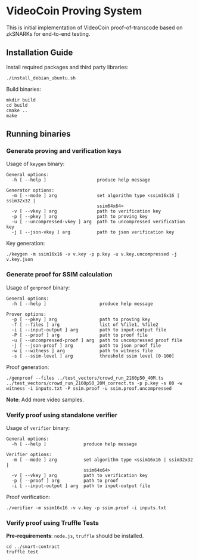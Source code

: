 # VideoCoin Proving System

This is initial implementation of VideoCoin proof-of-transcode based on zkSNARKs for end-to-end testing.

## Installation Guide

Install required packages and third party libraries:
```
./install_debian_ubuntu.sh
```

Build binaries:

```
mkdir build
cd build
cmake ..
make
```

## Running binaries


### Generate proving and verification keys

Usage of `keygen` binary:

```
General options:
  -h [ --help ]                   produce help message

Generator options:
  -m [ --mode ] arg               set algorithm type <ssim16x16 | ssim32x32 | 
                                  ssim64x64>
  -v [ --vkey ] arg               path to verification key
  -p [ --pkey ] arg               path to proving key
  -u [ --uncompressed-vkey ] arg  path to uncompressed verification key
  -j [ --json-vkey ] arg          path to json verification key
```

Key generation:

```
./keygen -m ssim16x16 -v v.key -p p.key -u v.key.uncompressed -j v.key.json
```


### Generate proof for SSIM calculation

Usage of `genproof` binary:

```
General options:
  -h [ --help ]                    produce help message

Prover options:
  -p [ --pkey ] arg                path to proving key
  -f [ --files ] arg               list of %file1, %file2
  -i [ --input-output ] arg        path to input-output file
  -P [ --proof ] arg               path to proof file
  -u [ --uncompressed-proof ] arg  path to uncompressed proof file
  -j [ --json-proof ] arg          path to json proof file
  -w [ --witness ] arg             path to witness file
  -s [ --ssim-level ] arg          threshold ssim level [0-100]
```

Proof generation:

```
./genproof --files ../test_vectors/crowd_run_2160p50_40M.ts ../test_vectors/crowd_run_2160p50_20M_correct.ts -p p.key -s 80 -w witness -i inputs.txt -P ssim.proof -u ssim.proof.uncompressed
```

**Note**: Add more video samples.

### Verify proof using standalone verifier

Usage of `verifier` binary:

```
General options:
  -h [ --help ]              produce help message

Verifier options:
  -m [ --mode ] arg          set algorithm type <ssim16x16 | ssim32x32 | 
                             ssim64x64>
  -v [ --vkey ] arg          path to verification key
  -p [ --proof ] arg         path to proof
  -i [ --input-output ] arg  path to input-output file
```

Proof verification:

```
./verifier -m ssim16x16 -v v.key -p ssim.proof -i inputs.txt 
```

### Verify proof using Truffle Tests

**Pre-requirements**: `node.js`, `truffle` should be installed.

```
cd ../smart-contract
truffle test
```
